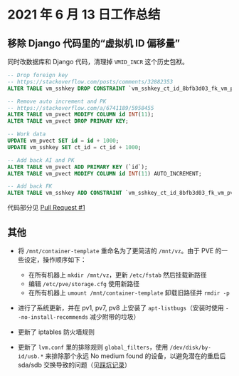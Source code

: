 # 2021 年 6 月 13 日工作总结

## 移除 Django 代码里的“虚拟机 ID 偏移量”

同时改数据库和 Django 代码，清理掉 `VMID_INCR` 这个历史包袱。

```sql
-- Drop foreign key
-- https://stackoverflow.com/posts/comments/32882353
ALTER TABLE vm_sshkey DROP CONSTRAINT `vm_sshkey_ct_id_8bfb3d03_fk_vm_pvect_id`;

-- Remove auto increment and PK
-- https://stackoverflow.com/a/6741189/5958455
ALTER TABLE vm_pvect MODIFY COLUMN id INT(11);
ALTER TABLE vm_pvect DROP PRIMARY KEY;

-- Work data
UPDATE vm_pvect SET id = id + 1000;
UPDATE vm_sshkey SET ct_id = ct_id + 1000;

-- Add back AI and PK
ALTER TABLE vm_pvect ADD PRIMARY KEY (`id`);
ALTER TABLE vm_pvect MODIFY COLUMN id INT(11) AUTO_INCREMENT;

-- Add back FK
ALTER TABLE vm_sshkey ADD CONSTRAINT `vm_sshkey_ct_id_8bfb3d03_fk_vm_pvect_id` FOREIGN KEY (`ct_id`) REFERENCES `vm_pvect` (`id`);
```

代码部分见 [Pull Request #1](https://github.com/USTC-vlab/cslab/pull/1)

## 其他

- 将 `/mnt/container-template` 重命名为了更简洁的 `/mnt/vz`。由于 PVE 的一些设定，操作顺序如下：
  - 在所有机器上 `mkdir /mnt/vz`，更新 `/etc/fstab` 然后挂载新路径
  - 编辑 `/etc/pve/storage.cfg` 使用新路径
  - 在所有机器上 `umount /mnt/container-template` 卸载旧路径并 `rmdir -p`

- 进行了系统更新，并在 pv1, pv7, pv8 上安装了 `apt-listbugs`（安装时使用 `--no-install-recommends` 减少附带的垃圾）
- 更新了 iptables 防火墙规则
- 更新了 `lvm.conf` 里的排除规则 `global_filters`，使用 `/dev/disk/by-id/usb.*` 来排除那个永远 No medium found 的设备，以避免潜在的重启后 sda/sdb 交换导致的问题（见[踩坑记录](../traps.md)）
